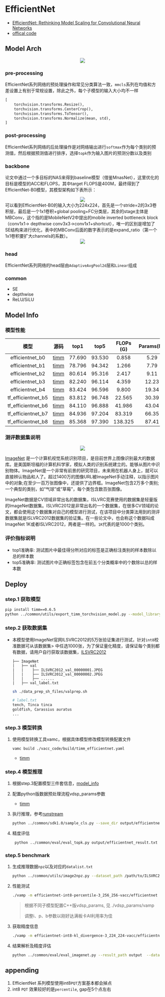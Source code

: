 # EfficientNet

- [EfficientNet: Rethinking Model Scaling for Convolutional Neural Networks](https://arxiv.org/abs/1905.11946?context=stat.ML)
- [offical code](https://github.com/tensorflow/tpu/tree/master/models/official/efficientnet)

## Model Arch

<div align=center><img src="../../images/efficientnet/arch.png"></div>

### pre-processing

EfficientNet系列网络的预处理操作和常见分类算法一致，`mmcls`系列在均值和方差设置上有别于常规设置，除此之外，每个子模型的输入大小均不一样

```python
[
    torchvision.transforms.Resize(),
    torchvision.transforms.CenterCrop(),
    torchvision.transforms.ToTensor(),
    torchvision.transforms.Normalize(mean, std),
]
```

### post-processing

EfficientNet系列网络的后处理操作是对网络输出进行`softmax`作为每个类别的预测值，然后根据预测值进行排序，选择`topk`作为输入图片的预测分数以及类别

### backbone
论文中通过一个多目标的NAS来得到baseline模型（借鉴MnasNet），这里优化的目标是模型的ACC和FLOPS，其中target FLOPS是400M，最终得到了EfficientNet-B0模型，其模型架构如下表所示：
<div align=center><img src="../../images/efficientnet/backbone.png"></div>
可以看到EfficientNet-B0的输入大小为224x224，首先是一个stride=2的3x3卷积层，最后是一个1x1卷积+global pooling+FC分类层，其余的stage主体是MBConv，这个指的是MobileNetV2中提出的mobile inverted bottleneck block（conv1x1-> depthwise conv3x3->conv1x1+shortcut），唯一的区别是增加了SE结构来进行优化，表中的MBConv后面的数字表示的是expand_ratio（第一个1x1卷积要扩大channels的系数）。
<div align=center><img src="../../images/efficientnet/mbconv.png"></div>

### head

EfficientNet系列网络的head层由`AdaptiveAvgPool2d`层和`Linear`组成

### common

- SE
- depthwise
- ReLU/SiLU


## Model Info

### 模型性能

|        模型        |                                               源码                                                |  top1  |  top5  | FLOPs (G) | Params(M) | input size |
| :----------------: | :-----------------------------------------------------------------------------------------------: | :----: | :----: | :-------: | :-------: | :--------: |
|  efficientnet_b0   | [timm](https://github.com/rwightman/pytorch-image-models/blob/v0.6.5/timm/models/efficientnet.py) | 77.690 | 93.530 |   0.858   |   5.29    |    224     |
|  efficientnet_b1   | [timm](https://github.com/rwightman/pytorch-image-models/blob/v0.6.5/timm/models/efficientnet.py) | 78.796 | 94.342 |   1.266   |   7.79    |    256     |
|  efficientnet_b2   | [timm](https://github.com/rwightman/pytorch-image-models/blob/v0.6.5/timm/models/efficientnet.py) | 80.614 | 95.316 |   2.417   |   9.11    |    288     |
|  efficientnet_b3   | [timm](https://github.com/rwightman/pytorch-image-models/blob/v0.6.5/timm/models/efficientnet.py) | 82.240 | 96.114 |   4.359   |   12.23   |    320     |
|  efficientnet_b4   | [timm](https://github.com/rwightman/pytorch-image-models/blob/v0.6.5/timm/models/efficientnet.py) | 83.424 | 96.596 |   9.800   |   19.34   |    384     |
| tf_efficientnet_b5 | [timm](https://github.com/rwightman/pytorch-image-models/blob/v0.6.5/timm/models/efficientnet.py) | 83.812 | 96.748 |  22.565   |   30.39   |    456     |
| tf_efficientnet_b6 | [timm](https://github.com/rwightman/pytorch-image-models/blob/v0.6.5/timm/models/efficientnet.py) | 84.110 | 96.888 |  41.986   |   43.04   |    528     |
| tf_efficientnet_b7 | [timm](https://github.com/rwightman/pytorch-image-models/blob/v0.6.5/timm/models/efficientnet.py) | 84.936 | 97.204 |  83.319   |   66.35   |    600     |
| tf_efficientnet_b8 | [timm](https://github.com/rwightman/pytorch-image-models/blob/v0.6.5/timm/models/efficientnet.py) | 85.368 | 97.390 |  138.325  |   87.41   |    672     |



### 测评数据集说明

<div align=center><img src="../../images/datasets/imagenet.jpg"></div>

[ImageNet](https://image-net.org) 是一个计算机视觉系统识别项目，是目前世界上图像识别最大的数据库。是美国斯坦福的计算机科学家，模拟人类的识别系统建立的。能够从图片中识别物体。ImageNet是一个非常有前景的研究项目，未来用在机器人身上，就可以直接辨认物品和人了。超过1400万的图像URL被ImageNet手动注释，以指示图片中的对象;在至少一百万张图像中，还提供了边界框。ImageNet包含2万多个类别; 一个典型的类别，如“气球”或“草莓”，每个类包含数百张图像。

ImageNet数据是CV领域非常出名的数据集，ISLVRC竞赛使用的数据集是轻量版的ImageNet数据集。ISLVRC2012是非常出名的一个数据集，在很多CV领域的论文，都会使用这个数据集对自己的模型进行测试，在该项目中分类算法用到的测评数据集就是ISLVRC2012数据集的验证集。在一些论文中，也会称这个数据叫成ImageNet 1K或者ISLVRC2012，两者是一样的。`1K`代表的是1000个类别。

### 评价指标说明

- top1准确率: 测试图片中最佳得分所对应的标签是正确标注类别的样本数除以总的样本数
- top5准确率: 测试图片中正确标签包含在前五个分类概率中的个数除以总的样本数

## Deploy
### step.1 获取模型

```bash
pip install timm==0.6.5
python ../common/utils/export_timm_torchvision_model.py --model_library timm  --model_name efficientnet_b0 --save_dir ./onnx  --size 224 --pretrained_weights xxx.pth
```


### step.2 获取数据集
- 本模型使用ImageNet官网ILSVRC2012的5万张验证集进行测试，针对`int8`校准数据可从该数据集> 中任选1000张，为了保证量化精度，请保证每个类别都有数据，请用户自行获取该数据集，[ILSVRC2012](https://image-net.org/challenges/LSVRC/2012/index.php)

    ```
    ├── ImageNet
    |   ├── val
    |   |    ├── ILSVRC2012_val_00000001.JPEG
    │   |    ├── ILSVRC2012_val_00000002.JPEG
    │   |    ├── ......
    |   ├── val_label.txt
    ```

    ```bash
    sh ./data_prep_sh_files/valprep.sh
    ```

    ```bash
    # label.txt
    tench, Tinca tinca
    goldfish, Carassius auratus
    ...
    ```

### step.3 模型转换

1. 使用模型转换工具vamc，根据具体模型修改模型转换配置文件

   ```bash
   vamc build ./vacc_code/build/timm_efficientnet.yaml
   ```
   - [timm](./vacc_code/build/timm_efficientnet.yaml)


### step.4 模型推理

1. 根据step.3配置模型三件套信息，[model_info](./vacc_code/model_info/model_info_efficient.json)
2. 配置python版数据预处理流程vdsp_params参数
   - [timm](./vacc_code/vdsp_params/sdk1.0/timm-efficientnet_b0-vdsp_params.json)


3. 执行推理，参考[runstream](../common/sdk1.0/sample_cls.py)
    ```bash
    python ../common/sdk1.0/sample_cls.py --save_dir output/efficientnet_result.txt
    ```

4. 精度评估
   ```bash
    python ../common/eval/eval_topk.py output/efficientnet_result.txt
   ```

### step.5 benchmark

1. 生成推理数据`npz`以及对应的`datalist.txt`
    ```bash
    python ../common/utils/image2npz.py --dataset_path /path/to/ILSVRC2012_img_val --target_path  /path/to/input_npz  --text_path npz_datalist.txt
    ```
2. 性能测试
    ```bash
    ./vamp -m efficientnet-int8-percentile-3_256_256-vacc/efficientnet --vdsp_params ./vacc_code/vdsp_params/vamp/timm-efficientnet_b0-vdsp_params.json  -i 16 -p 1 -b 20
    ```
    > 根据不同子模型配置C++版vdsp_params, 见 ./vdsp_params/vamp
    >
    > 调整i、p、b参数以刚好达满板卡AI利用率为佳
3. 获取精度信息
    ```bash
    ./vamp -m efficientnet-int8-kl_divergence-3_224_224-vacc/efficientnet --vdsp_params ./vacc_code/vdsp_params/vamp/timm-efficientnet_b0-vdsp_params.json  -i 16 -p 1 -b 20  --datalist npz_datalist.txt --path_output output
    ```
4. 结果解析及精度评估
   ```bash
   python ../common/eval/eval_imagenet.py --result_path output  --datalist npz_datalist.txt --label data/label/imagenet.txt
   ```



## appending
1. EfficientNet 系列模型使用int8`PQT`方案基本都会掉点
2. int8 `PQT` 效果较好的是`percentile`, gap在5个点左右
